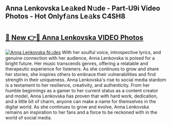 ## Anna Lenkovska Le𝚊ked N𝚞de - Part-U9i Video Photos - Hot Onlyf𝚊ns Le𝚊ks C4SH8

# <h2><a href="http://ac47850.deff.icu/?id=Anna+Lenkovska">🔗 New 👉🔴 Anna Lenkovska VIDEO Photos</a></h2>

[![Anna Lenkovska N𝚞des](https://i.imgur.com/rIISA9y.gif)](http://ac47850.deff.icu/?id=Anna+Lenkovska)
With her soulful voice, introspective lyrics, and genuine connection with her audience, Anna Lenkovska is poised for a bright future. Her music transcends genres, offering a relatable and therapeutic experience for listeners. As she continues to grow and share her stories, she inspires others to embrace their vulnerabilities and find strength in their uniqueness. Anna Lenkovska's rise to social media stardom is a testament to her resilience, creativity, and authenticity. From her humble beginnings as a gamer to her current status as a content creator and model, Anna Lenkovska has proven that with hard work, dedication, and a little bit of charm, anyone can make a name for themselves in the digital world. As she continues to grow and evolve, Anna Lenkovska remains an inspiration to her fans and a force to be reckoned with in the world of social media.
